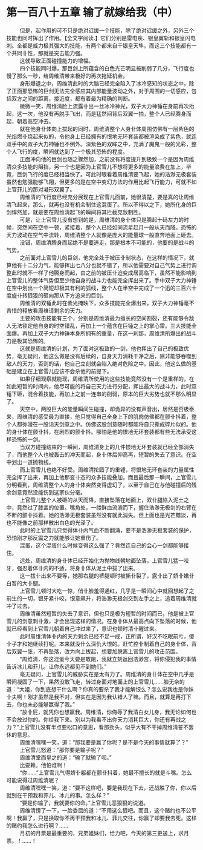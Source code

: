 <h1>第一百八十五章 输了就嫁给我（中）</h1>
<div id="content">&nbsp&nbsp&nbsp&nbsp&nbsp&nbsp&nbsp&nbsp
 但是，起作用的可不只是绝对迟缓一个技能，除了绝对迟缓之外，另外三个技能也同时挥出了作用。【全文字阅读.】它们分别是雷电疾、银皇翼斩和银皇闪电刺。全都是威力极其强大的技能，有两个都来自千银皇天隼。而这三个技能都有一个共同卝性，那就是突击能力强。
 <br/>&nbsp&nbsp&nbsp&nbsp&nbsp&nbsp&nbsp&nbsp
 这就导致正面碰撞能力的增幅。
 <br/>&nbsp&nbsp&nbsp&nbsp&nbsp&nbsp&nbsp&nbsp
 四个技能同时爆，那巨剑上所蕴含的白色光芒明显被削弱了几分，飞行度也慢了那么一秒，给周维清带来极好的再次拖延机会。
 <br/>&nbsp&nbsp&nbsp&nbsp&nbsp&nbsp&nbsp&nbsp
 身形爆退之中，周维清此时的大脑已经完全陷入了冰冷感知的状态之中，除了正面那恐怖的巨剑无法完全感应其内部能量波动之外，对于周围的一切感应，包括双方之间的距离，接近度，都有着最为精确的判断。
 <br/>&nbsp&nbsp&nbsp&nbsp&nbsp&nbsp&nbsp&nbsp
 微微一笑，周维清脸上流露卝出一丝冰冷神光，双子大力神锤在身前再次抬起，这一次，他没有再脱手飞出，而是猛然间背后双翼一拍，整个人已经腾身而起，朝着高空冲去。
 <br/>&nbsp&nbsp&nbsp&nbsp&nbsp&nbsp&nbsp&nbsp
 就在他身卝体向上拔起的同时，周维清整个人身卝体周围仿佛有一层紫色的光焰燃卝烧起来似的，令他身上已经拥有的恨地无环套装都被渲染成了紫色，就连双手中的双子大力神锤也不例外。深紫色的双眸之中，充满了魔鬼一般的光彩，整个人飞行的度，瞬间就达到了一个极其恐怖的程度。
 <br/>&nbsp&nbsp&nbsp&nbsp&nbsp&nbsp&nbsp&nbsp
 正面冲向他的巨剑也随之骤然加，之前没有将度提升到极致一个是因为周维清众多技能的阻挡，另一个也是因为上官雪儿不想将更多的能量浪费在加上，毕竟，巨剑飞行的度已经相当快了。可此时眼看着周维清要飞起，她的浩渺无极套装虽然也勉强能够飞翔，但更多的是在空中变幻方法的作用比起飞行能力，可就不如上官菲儿的那对凝形双翼了。
 <br/>&nbsp&nbsp&nbsp&nbsp&nbsp&nbsp&nbsp&nbsp
 周维清的飞行度已经充分展现在上官雪儿面前，她很清楚，要是真的让周维清飞起来，那么，就再也没有机会制住这混蛋了。所以不得以之下，她所化身的巨剑悍然加，就是要在周维清起飞的瞬间将其拦截克敌制胜。
 <br/>&nbsp&nbsp&nbsp&nbsp&nbsp&nbsp&nbsp&nbsp
 可是，让上官雪儿没有想到的是，周维清的身卝体只是腾起十码左力的时候，突然间在空中一顿，紧接着，整个人已经如同流星赶月一般从天而降。恐怖的天力波动在空气中流转，周维清整个人就像是庞大的能量球一般直奔地面上砸去。
 <br/>&nbsp&nbsp&nbsp&nbsp&nbsp&nbsp&nbsp&nbsp
 没错，周维清腾身而起绝不是要逃走，那是根本不可能的，他要的是战斗的气势。
 <br/>&nbsp&nbsp&nbsp&nbsp&nbsp&nbsp&nbsp&nbsp
 之前面对上官雪儿的巨剑，他完全处于被压卝制状态，在这样的情况下，就算他有十二分力气，能够挥出七八分也就不错了，所以他需要对自己气势上进行调整此时就不一样了他腾身而起，由之前的被压卝迫变成居高临下，虽然不能影响到上官雪儿的整体气势但至少他自身的战斗力也能完全挥出来了。手中双子大力神锤在空中划出一个简短却极其有利的弧线，整个人在半空中完成了一个迅的三百六十度旋卝转狠狠的砸向那从下方追来的巨剑。
 <br/>&nbsp&nbsp&nbsp&nbsp&nbsp&nbsp&nbsp&nbsp
 周维清的双锤此时在紫光掩映下，众多技能完全爆出来，双子大力神锤毫不吝惜的释放看周维请剩余的天力。
 <br/>&nbsp&nbsp&nbsp&nbsp&nbsp&nbsp&nbsp&nbsp
 主要的攻击技能有三个，分别是周维清最为擅长的空间割裂，还有能够令敌人无法锁定他自身的时空错乱，再加上一个蕴含在巨锤之上的掌心雷。三大技能全面爆。再加上双子大力神锤本身所拥有的重量，在这一刹那，周维清所爆出的战斗力是极其恐怖的。
 <br/>&nbsp&nbsp&nbsp&nbsp&nbsp&nbsp&nbsp&nbsp
 这就是周维清的计划，为了面对这极致的一剑，他也挥出了自己的极致优势，毫无疑问，他这么做是没有后续的，自身天力消耗干净之后，除非能够吞噬到敌人的天力，否则的话，他自己立刻就会陷入绝对危险之中。因此，他这么做的基础是建立在上官雪儿应该不会杀他的前提下。
 <br/>&nbsp&nbsp&nbsp&nbsp&nbsp&nbsp&nbsp&nbsp
 如果仔细观察就能现，周维清所使用的这些技能竟然没有一个是重样的，在如此短暂的时间内，他尽可能的将自己天力进行分配，挥出最大的战斗力，此时双锤下砸，混合着技能，再加上之前一连串的削弱，原本的巨大劣势也就不那么明显了。
 <br/>&nbsp&nbsp&nbsp&nbsp&nbsp&nbsp&nbsp&nbsp
 天空中，两股巨大的能量瞬间生碰撞，却诡异的没有声音出，居然是否极泰来，周维清的感受最为直接，他只觉得自己全身上下的肌肉仿佛都在颤卝抖着，整个人都弥漫在一股诣天剑意之中。仿佛这股剑意随时都能将自只撕成碎片似的。他的身卝体在颤卝抖，在剧烈的颤卝抖。哪怕是他的恨地无环套装都有些无法承受这样恐怖的一剑。
 <br/>&nbsp&nbsp&nbsp&nbsp&nbsp&nbsp&nbsp&nbsp
 当双方碰撞结束的一瞬间，周维清身上的几件恨地无环套装就已经全部消失了，而他整个人也被轰击的冲天而起，身卝体后仰高再，短暂的失去了意识。在空中划出一道抛物线。
 <br/>&nbsp&nbsp&nbsp&nbsp&nbsp&nbsp&nbsp&nbsp
 而上官雪儿也绝不好受。周维清抡圆了的重锤，将恨地无环套装的力量属性完全挥了出来，再加上他那变卝态的众多技能叠加，而且最后那一瞬间，上官雪儿分明看到，周维清整个人的身卝体突然变得虚幻了，以至于自己在与他碰撞后的残余剑意竟然没能伤到这家伙分毫。
 <br/>&nbsp&nbsp&nbsp&nbsp&nbsp&nbsp&nbsp&nbsp
 上官雪儿整个人被砸的从天而降，直接坠落在地面上，双卝腿陷入泥土之中，竟然过了膝盖的位置。嘴角处，一缕鲜血流淌而下，握住浩渺无极剑的右臂在不断的颤卝抖着。她的浩渺无极套装虽然没有就此消失。但上面也是光芒黯淡，再也不能像之前那样散出白色的光泽了。
 <br/>&nbsp&nbsp&nbsp&nbsp&nbsp&nbsp&nbsp&nbsp
 此时的上官雪儿只觉得体卝内气血不断翻涌，要不是浩渺无极套装的保护，恐怕刚才那反震之力就能够让她重伤了。
 <br/>&nbsp&nbsp&nbsp&nbsp&nbsp&nbsp&nbsp&nbsp
 混蛋，这个混蛋什么时候变得这么强了？竟然连自己的会心一剑都能够接住。
 <br/>&nbsp&nbsp&nbsp&nbsp&nbsp&nbsp&nbsp&nbsp
 远处，周维清的身卝体已经开始化为抛物线朝地面坠落，上官雪儿猛一咬牙，强忍着体卝内的不适，将身卝体从泥土中拔了出来。
 <br/>&nbsp&nbsp&nbsp&nbsp&nbsp&nbsp&nbsp&nbsp
 这一拔卝出来不要等，她那右腿的裤腿顿时被撕卝裂了，露卝出了娇卝嫩卝白暂的大卝腿。
 <br/>&nbsp&nbsp&nbsp&nbsp&nbsp&nbsp&nbsp&nbsp
 上官雪儿顿时大吃一惊，俏卝脸羞得通红，几乎是一瞬间心中就回想起了之前生的一切，银牙紧卝咬，恨意飙升，将浩渺无极剑交到左手之上，追着周维清就冲了过去。
 <br/>&nbsp&nbsp&nbsp&nbsp&nbsp&nbsp&nbsp&nbsp
 周维清虽然短暂的失去了意识，但也只是极为短暂的时间而已，他是被上官雪儿的剑意刺卝激，才会出现这样的情况。在身卝体从最高点向下坠落的时候，他就已经看到上官雪儿朝着自己冲过来了，意识也顿时清卝醒过来。
 <br/>&nbsp&nbsp&nbsp&nbsp&nbsp&nbsp&nbsp&nbsp
 此时周维清体卝内的天力剩余已经不足一成，正所谓，好汉不吃眼前亏，傻卝子才和她继续打呢。本来就没什么深仇大恨的。赶忙控卝制着自己的身卝体，背后双翼一张，不再坠落，改为向上拔起，想要加脱离上官雪儿的攻击范围。
 <br/>&nbsp&nbsp&nbsp&nbsp&nbsp&nbsp&nbsp&nbsp
 “周维清，你这混蛋今天要是敢跑，我就立刻返回浩渺宫，将你侵犯我的事情告诉冰儿和菲儿。让你永远都见不到她们。”
 <br/>&nbsp&nbsp&nbsp&nbsp&nbsp&nbsp&nbsp&nbsp
 毫无疑问，上官雪儿的威胁实在是太有力了。周维清的身卝体在空中几乎是瞬间凝固了一下，果然没敢飞走，转过身面对地面上的上官雪儿……脸无奈的道：“大姐，你到底想干什么啊？你真的要杀了我才能解恨么？怎么说我也是你妹卝夫啊！刚才虽然是我不对，但实在是因为我认错人了嘛。而且，就算是再打下去，你也未必能够赢得了我。”
 <br/>&nbsp&nbsp&nbsp&nbsp&nbsp&nbsp&nbsp&nbsp
 “放卝屁，就凭你也想赢我。周维清，你侮辱了我清白女儿身，我无论如何也不会放过你的。你给我下来。别以为我看不出你天力消耗巨大，你还有再战之力？”上官雪儿没有半点要松口的意思，看那劲头，似乎大有不干掉周维清誓不罢休的意思。
 <br/>&nbsp&nbsp&nbsp&nbsp&nbsp&nbsp&nbsp&nbsp
 周维清嘿嘿一笑，道：“那我要是赢了你呢？是不是今天的事情就算了？”
 <br/>&nbsp&nbsp&nbsp&nbsp&nbsp&nbsp&nbsp&nbsp
 上官雪儿怒道：“那你要是输子呢？”
 <br/>&nbsp&nbsp&nbsp&nbsp&nbsp&nbsp&nbsp&nbsp
 周维清堂而皇之的道：“输了就输了呗。”
 <br/>&nbsp&nbsp&nbsp&nbsp&nbsp&nbsp&nbsp&nbsp
 比耍赖，他怕谁啊！
 <br/>&nbsp&nbsp&nbsp&nbsp&nbsp&nbsp&nbsp&nbsp
 “你……”上官雪儿气得娇卝躯都在颤卝抖着，她最不擅长的就是斗嘴。怎么可能说得过周维清呢？
 <br/>&nbsp&nbsp&nbsp&nbsp&nbsp&nbsp&nbsp&nbsp
 周维清嘿嘿一笑，道：“要不这样吧，要是我现在下去，还战胜了你，你以后就别在干预我和菲儿、冰儿的事。怎么样？”
 <br/>&nbsp&nbsp&nbsp&nbsp&nbsp&nbsp&nbsp&nbsp
 “要是你输了，我就要你的命。”上官雪儿恶狠狠的说道。
 <br/>&nbsp&nbsp&nbsp&nbsp&nbsp&nbsp&nbsp&nbsp
 周维清愣了一下，一脸委屈的道：“不用这么狠吧。而且，这个赌约也不公平啊！我赢了，只是换取你不再干预我和冰儿、菲儿交往，你赢了却要我去死。这样的赌约我怎么进行啊？……
 <br/>&nbsp&nbsp&nbsp&nbsp&nbsp&nbsp&nbsp&nbsp
 月初的月票是最重要的，兄弟姐妹们，给力吧，今天的第三更送上，求月票。！……！
 <br/>&nbsp&nbsp&nbsp&nbsp&nbsp&nbsp&nbsp&nbsp
 <br/>&nbsp&nbsp&nbsp&nbsp&nbsp&nbsp&nbsp&nbsp
</div>
